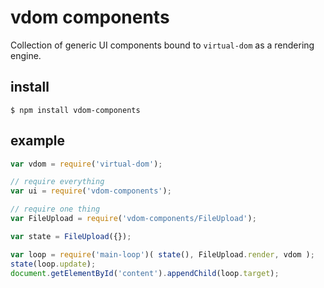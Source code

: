 # vdom components

Collection of generic UI components bound to `virtual-dom` as a rendering engine.


## install

    $ npm install vdom-components


## example

```js
var vdom = require('virtual-dom');

// require everything
var ui = require('vdom-components');

// require one thing
var FileUpload = require('vdom-components/FileUpload');

var state = FileUpload({});

var loop = require('main-loop')( state(), FileUpload.render, vdom );
state(loop.update);
document.getElementById('content').appendChild(loop.target);
```
